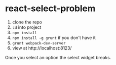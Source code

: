 # react-select-problem

1. clone the repo
2. `cd` into project
3. `npm install`
4. `npm install -g grunt` if you don't have it
5. `grunt webpack-dev-server`
6. view at http://localhost:8123/

Once you select an option the select widget breaks.

